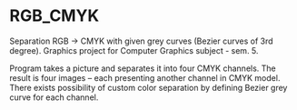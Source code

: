 # RGB_CMYK
Separation RGB -> CMYK with given grey curves (Bezier curves of 3rd degree).
Graphics project for Computer Graphics subject - sem. 5.

Program takes a picture and separates it into four CMYK channels. The result is four images – each presenting another channel in CMYK model.
There exists possibility of custom color separation by defining Bezier grey curve for each channel.
